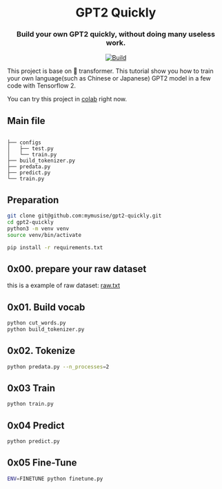 <h1 align="center">
GPT2 Quickly
</h1>

<h3 align="center">
<p>Build your own GPT2 quickly, without doing many useless work.
</h3>

<p align="center">
    <a href="https://colab.research.google.com/github/mymusise/gpt2-quickly/blob/main/examples/gpt2_quickly.ipynb">
        <img alt="Build" src="https://colab.research.google.com/assets/colab-badge.svg">
    </a>
</p>

This project is base on 🤗 transformer. This tutorial show you how to train your own language(such as Chinese or Japanese) GPT2 model in a few code with Tensorflow 2.

You can try this project in [colab](https://colab.research.google.com/github/mymusise/gpt2-quickly/blob/main/examples/gpt2_quickly.ipynb) right now.

## Main file

``` 

├── configs
│   ├── test.py
│   └── train.py
├── build_tokenizer.py
├── predata.py
├── predict.py
└── train.py
```

## Preparation

``` bash
git clone git@github.com:mymusise/gpt2-quickly.git
cd gpt2-quickly
python3 -m venv venv
source venv/bin/activate

pip install -r requirements.txt
```

## 0x00. prepare your raw dataset

this is a example of raw dataset: [raw.txt](dataset/test/raw.txt)


## 0x01. Build vocab

```bash
python cut_words.py
python build_tokenizer.py
```


## 0x02. Tokenize

```bash
python predata.py --n_processes=2
```


## 0x03 Train

```bash
python train.py
```


## 0x04 Predict

```bash
python predict.py
```

## 0x05 Fine-Tune

```bash
ENV=FINETUNE python finetune.py
```
